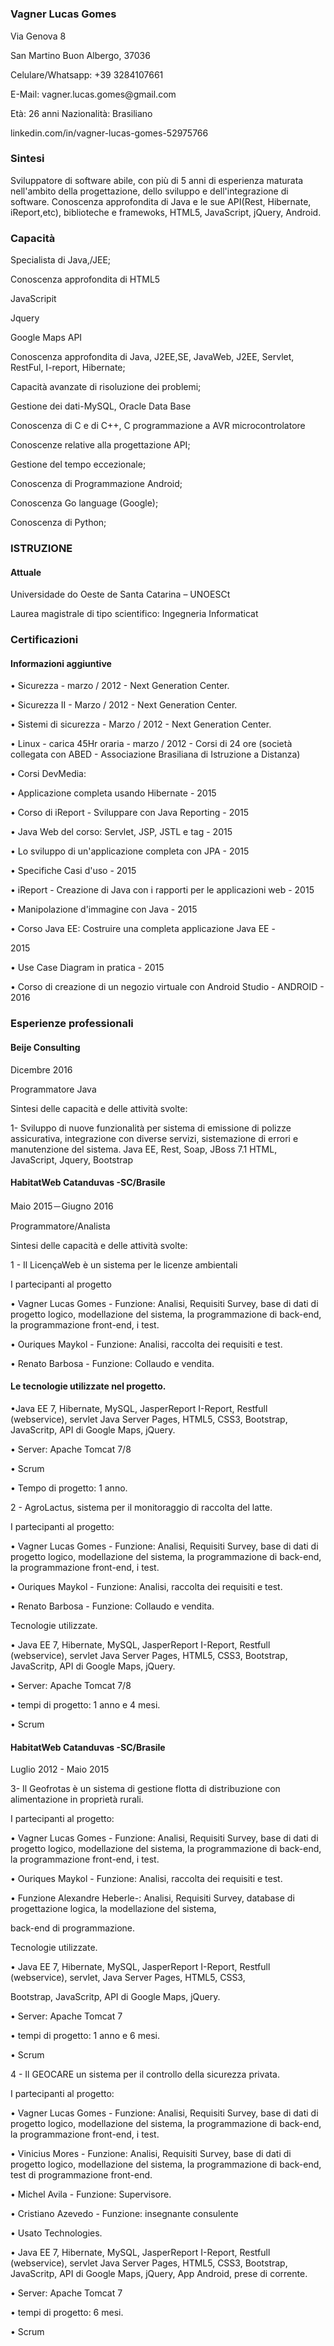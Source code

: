 
#
<h3>Vagner Lucas Gomes</h3>

<p>Via Genova 8</p>
<p>San Martino Buon Albergo, 37036</p>
<p>Celulare/Whatsapp: +39 3284107661</p>
<p>E-Mail: vagner.lucas.gomes@gmail.com</p>
<p>Età: 26 anni		Nazionalità: Brasiliano</p>
<a>linkedin.com/in/vagner-lucas-gomes-52975766	</a> 

<h>
<h3>Sintesi</h3>
<p>Sviluppatore di software abile, con più di 5 anni di esperienza maturata nell'ambito della progettazione, dello sviluppo e dell'integrazione di software. Conoscenza approfondita di Java e le sue API(Rest, Hibernate, iReport,etc), biblioteche e framewoks, HTML5, JavaScript, jQuery, Android.</p>

<h3>Capacità</h3>
<p>Specialista di Java,/JEE;</p>
<p>Conoscenza approfondita di HTML5</p><p>JavaScripit</p><p> Jquery</p><p> Google Maps API</p>
<p>Conoscenza approfondita di Java, J2EE,SE, JavaWeb, J2EE, Servlet, RestFul, I-report, Hibernate;</p>
<p>Capacità avanzate di risoluzione dei problemi;</p>
<p>Gestione dei dati-MySQL, Oracle Data Base</p>
<p>Conoscenza di C e di C++, C programmazione a AVR microcontrolatore</p>
<p>Conoscenze relative alla progettazione API;</p>
<p>Gestione del tempo eccezionale;</p>
<p>Conoscenza di Programmazione Android;</p>
<p>Conoscenza Go language (Google);</p>
<p>Conoscenza di Python;</p>


<h3>ISTRUZIONE</h3>
<h4>Attuale</h4>
<p>Universidade do Oeste de Santa Catarina – UNOESCt</p>
<p>Laurea magistrale di tipo scientifico: Ingegneria Informaticat</p>

<h3>Certificazioni</h3>
<h4>Informazioni aggiuntive</h4> 
<p>• Sicurezza - marzo / 2012 - Next Generation Center.</p>
<p>• Sicurezza II - Marzo / 2012 - Next Generation Center.</p>
<p>• Sistemi di sicurezza - Marzo / 2012 - Next Generation Center.</p>
<p>• Linux - carica 45Hr oraria - marzo / 2012 - Corsi di 24 ore (società collegata con ABED - Associazione Brasiliana di Istruzione a Distanza)</p>
<p>• Corsi DevMedia:</p>
<p>• Applicazione completa usando Hibernate - 2015</p>
<p>• Corso di iReport - Sviluppare con Java Reporting - 2015</p>
<p>• Java Web del corso: Servlet, JSP, JSTL e tag - 2015</p>
<p>• Lo sviluppo di un'applicazione completa con JPA - 2015</p>
<p>• Specifiche Casi d'uso - 2015</p>
<p>• iReport - Creazione di Java con i rapporti per le applicazioni web - 2015</p>
<p>• Manipolazione d'immagine con Java - 2015</p>
<p>• Corso Java EE: Costruire una completa applicazione Java EE - </p>2015</p>
<p>• Use Case Diagram in pratica - 2015</p>
<p>• Corso di creazione di un negozio virtuale con Android Studio - ANDROID - 2016</p>

<h3>Esperienze professionali</h3>
<h4>Beije Consulting</h4>
<p>Dicembre 2016 </p>
<p>Programmatore Java</p>
<p>Sintesi delle capacità e delle attività svolte:</p>
<p>1- Sviluppo di nuove funzionalità per sistema di emissione di polizze assicurativa, integrazione con diverse servizi, sistemazione di errori e manutenzione del sistema.
Java EE, Rest, Soap, JBoss 7.1 HTML, JavaScript, Jquery, Bootstrap</p>

<h4>HabitatWeb  Catanduvas -SC/Brasile</h4>
<p>Maio 2015－Giugno 2016</p>
<p>Programmatore/Analista</p>
<p>Sintesi delle capacità e delle attività svolte:</p>
<p>1 - Il LicençaWeb è un sistema per le licenze ambientali</p>
<p>I partecipanti al progetto</p>
<p>• Vagner Lucas Gomes - Funzione: Analisi, Requisiti Survey, base di dati di progetto logico, modellazione del sistema, la programmazione di back-end, la programmazione front-end, i test.</p>
<p>• Ouriques Maykol - Funzione: Analisi, raccolta dei requisiti e test.</p>
<p>• Renato Barbosa - Funzione: Collaudo e vendita.</p>
<h4>Le tecnologie utilizzate nel progetto.</h4>
<p>•Java EE 7, Hibernate, MySQL, JasperReport I-Report, Restfull (webservice), servlet Java Server Pages, HTML5, CSS3, Bootstrap, JavaScritp, API di Google Maps, jQuery.</p>
<p>• Server: Apache Tomcat 7/8</p>
<p>• Scrum</p>
<p>• Tempo di progetto: 1 anno.</p>

<p>2 - AgroLactus, sistema per il monitoraggio di raccolta del latte.</p>
<p> I partecipanti al progetto:</p>
<p>• Vagner Lucas Gomes - Funzione: Analisi, Requisiti Survey, base di dati di progetto logico, modellazione del sistema, la programmazione di back-end, la programmazione front-end, i test.</p>
<p>• Ouriques Maykol - Funzione: Analisi, raccolta dei requisiti e test.</p>
<p>• Renato Barbosa - Funzione: Collaudo e vendita.</p>
Tecnologie utilizzate.</p>
<p>• Java EE 7, Hibernate, MySQL, JasperReport I-Report, Restfull (webservice), servlet Java Server Pages, HTML5, CSS3, Bootstrap, JavaScritp, API di Google Maps, jQuery.</p>
<p>• Server: Apache Tomcat 7/8</p>
<p>• tempi di progetto: 1 anno e 4 mesi.</p>
<p>• Scrum </p>

<h4>HabitatWeb  Catanduvas -SC/Brasile</h4>
<p>Luglio 2012 - Maio 2015</p>
<p>3- Il Geofrotas è un sistema di gestione flotta di distribuzione con alimentazione in proprietà rurali.</p>
<p>I partecipanti al progetto:</p>
<p>• Vagner Lucas Gomes - Funzione: Analisi, Requisiti Survey, base di dati di progetto logico, modellazione del sistema, la programmazione di back-end, la programmazione front-end, i test.
<p>• Ouriques Maykol - Funzione: Analisi, raccolta dei requisiti e test.
<p>• Funzione Alexandre Heberle-: Analisi, Requisiti Survey, database di progettazione logica, la modellazione del sistema, <p>back-end di programmazione.</p>
<p>Tecnologie utilizzate.</p>
<p>• Java EE 7, Hibernate, MySQL, JasperReport I-Report, Restfull (webservice), servlet, Java Server Pages, HTML5, CSS3, <p>Bootstrap, JavaScritp, API di Google Maps, jQuery.</p>
<p>• Server: Apache Tomcat 7</p>
<p>• tempi di progetto: 1 anno e 6 mesi.</p>
<p>• Scrum</p>
<p>4 - Il GEOCARE un sistema per il controllo della sicurezza privata.</p>
<p>I partecipanti al progetto:</p>
<p>• Vagner Lucas Gomes - Funzione: Analisi, Requisiti Survey, base di dati di progetto logico, modellazione del sistema, la programmazione di back-end, la programmazione front-end, i test.</p>
<p>• Vinicius Mores - Funzione: Analisi, Requisiti Survey, base di dati di progetto logico, modellazione del sistema, la programmazione di back-end, test di programmazione front-end.</p>
<p>• Michel Avila - Funzione: Supervisore.</p>
<p>• Cristiano Azevedo - Funzione: insegnante consulente</p>
<p>• Usato Technologies.</p>
<p>• Java EE 7, Hibernate, MySQL, JasperReport I-Report, Restfull (webservice), servlet Java Server Pages, HTML5, CSS3, Bootstrap, JavaScritp, API di Google Maps, jQuery, App Android, prese di corrente.</p>
<p>• Server: Apache Tomcat 7</p>
<p>• tempi di progetto: 6 mesi.</p>
<p>• Scrum</p>

